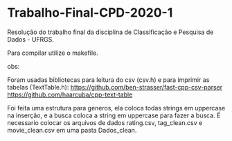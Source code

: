 # Trabalho-Final-CPD-2020-1
Resolução do trabalho final da disciplina de Classificação e Pesquisa de Dados - UFRGS.

Para compilar utilize o makefile.

obs:

Foram usadas bibliotecas para leitura do csv (csv.h) e para imprimir as tabelas (TextTable.h):
https://github.com/ben-strasser/fast-cpp-csv-parser
https://github.com/haarcuba/cpp-text-table

Foi feita uma estrutura para generos, ela coloca todas strings em uppercase na inserção, e a busca coloca a string em uppercase para fazer a busca.
É necessario colocar os arquivos de dados rating.csv, tag_clean.csv e movie_clean.csv em uma pasta Dados_clean.
